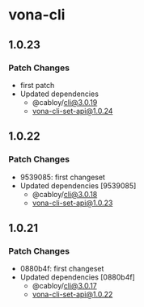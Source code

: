 # vona-cli

## 1.0.23

### Patch Changes

- first patch
- Updated dependencies
  - @cabloy/cli@3.0.19
  - vona-cli-set-api@1.0.24

## 1.0.22

### Patch Changes

- 9539085: first changeset
- Updated dependencies [9539085]
  - @cabloy/cli@3.0.18
  - vona-cli-set-api@1.0.23

## 1.0.21

### Patch Changes

- 0880b4f: first changeset
- Updated dependencies [0880b4f]
  - @cabloy/cli@3.0.17
  - vona-cli-set-api@1.0.22
